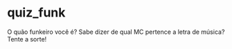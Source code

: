 # quiz_funk
 O quão funkeiro você é? Sabe dizer de qual MC pertence a letra de música? Tente a sorte!
